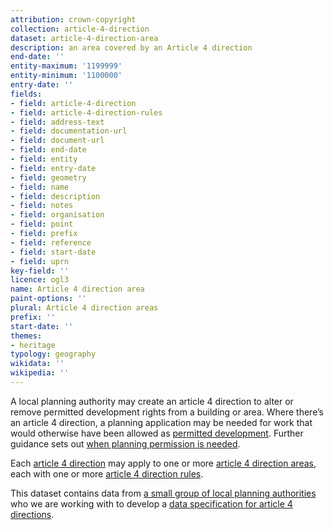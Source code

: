 ```yaml
---
attribution: crown-copyright
collection: article-4-direction
dataset: article-4-direction-area
description: an area covered by an Article 4 direction
end-date: ''
entity-maximum: '1199999'
entity-minimum: '1100000'
entry-date: ''
fields:
- field: article-4-direction
- field: article-4-direction-rules
- field: address-text
- field: documentation-url
- field: document-url
- field: end-date
- field: entity
- field: entry-date
- field: geometry
- field: name
- field: description
- field: notes
- field: organisation
- field: point
- field: prefix
- field: reference
- field: start-date
- field: uprn
key-field: ''
licence: ogl3
name: Article 4 direction area
paint-options: ''
plural: Article 4 direction areas
prefix: ''
start-date: ''
themes:
- heritage
typology: geography
wikidata: ''
wikipedia: ''
---
```


A local planning authority may create an article 4 direction to alter or remove permitted development rights from a building or area.
Where there’s an article 4 direction, a planning application may be needed for work that would otherwise have been allowed as [permitted development](https://www.gov.uk/government/publications/permitted-development-rights-for-householders-technical-guidance).
Further guidance sets out [when planning permission is needed](https://www.gov.uk/guidance/when-is-permission-required).

Each [article 4 direction](/dataset/article-4-direction) may apply to one or more [article 4 direction areas](/dataset/article-4-direction-area), each with one or more [article 4 direction rules](/dataset/article-4-direction-rule).

This dataset contains data from [a small group of local planning authorities](/about/) who we are working with to develop a [data specification for article 4 directions](https://digital-land.github.io/specification/specification/article-4-direction/).
